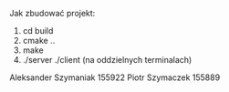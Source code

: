 Jak zbudować projekt:
1. cd build
2. cmake ..
3. make
4. ./server ./client (na oddzielnych terminalach)
   
Aleksander Szymaniak 155922
Piotr Szymaczek 155889
